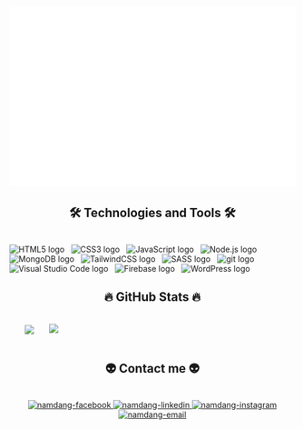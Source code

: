 <!-- NamKuL -->
<a href="#" target="_blank">
  <img src="svg/namdang.svg" width="1200" alt="namkul" />
</a>

<h2 align="center">🛠 Technologies and Tools 🛠</h2>
<br>
<!-- https://simpleicons.org/ -->
<span><img src="https://img.icons8.com/dusk/75/000000/html-5.png" alt="HTML5 logo" title="HTML5" /></span>
&nbsp;
<span><img src="https://img.icons8.com/dusk/75/000000/css3.png" alt="CSS3 logo" title="CSS3" /></span>
&nbsp;
<span><img src="https://cdn-icons-png.flaticon.com/128/1199/1199124.png" alt="JavaScript logo" title="JavaScript" /></span>
&nbsp;
<span><img src="https://img.icons8.com/fluency/75/FFFFFF/node-js.png" alt="Node.js logo" title="Node.js" /></span>
&nbsp;
<span><img src="https://img.icons8.com/external-tal-revivo-shadow-tal-revivo/75/000000/external-mongodb-a-cross-platform-document-oriented-database-program-logo-shadow-tal-revivo.png" alt="MongoDB logo" title="MongoDB"/></span>
&nbsp;
<span><img src="https://img.icons8.com/color/75/000000/tailwind_css.png" alt="TailwindCSS logo" title="TailwindCSS" /></span>
&nbsp;
<span><img src="https://img.icons8.com/color/75/000000/sass.png" alt="SASS logo" title="SASS" /></span>
&nbsp;
<span><img src="https://img.icons8.com/color/75/000000/git.png" alt="git logo" title="git" /></span>
&nbsp;
<span><img src="https://img.icons8.com/dusk/75/228BE6/visual-studio-code-2019.png" alt="Visual Studio Code logo" title="Visual Studio Code" /></span>
&nbsp;
<span><img src="https://img.icons8.com/color/75/000000/firebase.png" alt="Firebase logo" title="Firebase" /></span>
&nbsp;
<span><img src="https://img.icons8.com/dusk/75/000000/wordpress--v1.png" alt="WordPress logo" title="WordPress" /></span>
&nbsp;

<br>
<h2 align="center">🔥 GitHub Stats 🔥</h2>
<!-- https://github.com/anuraghazra/github-readme-stats -->
<br>
<div align=center>
  <a href="#" title="NamKuL">
    <img width="315" align="center" src="https://github-readme-stats.vercel.app/api/top-langs/?username=dhnbroken&hide=c%23,powershell,Mathematica,Ruby,Objective-C,Objective-C%2b%2b,Cuda&title_color=61dafb&text_color=ffffff&icon_color=61dafb&bg_color=20232a&langs_count=8&layout=compact&border_color=61dafb&hide_border=true" />
  </a>
  <a href="#" title="NamKuL">
    <img align="right" width="434" src="https://github-readme-stats.vercel.app/api?username=dhnbroken&show_icons=true&theme=react&border_color=61dafb&hide_border=true" />
  </a>
</div>

<br>
<h2 align="center">👽 Contact me 👽</h2>
<br>
<!-- https://icons8.com -->
<div align="center">
  <a href="https://www.facebook.com/nam.dang.22/" target="blank">
    <img src="https://img.icons8.com/bubbles/100/000000/facebook-new.png" alt="namdang-facebook" />
  </a>
  <a href="https://www.linkedin.com/in/namkul/" target="blank">
    <img src="https://img.icons8.com/bubbles/100/000000/linkedin.png" alt="namdang-linkedin" />
  </a>
  <a href="https://www.instagram.com/dhnbroken/" target="blank">
    <img src="https://img.icons8.com/bubbles/100/000000/instagram.png" alt="namdang-instagram" />
  </a>
  <a href="mailto:bdfnatsu@gmail.com" target="top">
    <img src="https://img.icons8.com/bubbles/100/000000/apple-mail.png" alt="namdang-email" />
  </a>
</div>



